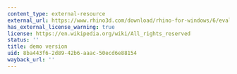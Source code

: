 ```yaml
---
content_type: external-resource
external_url: https://www.rhino3d.com/download/rhino-for-windows/6/evaluation
has_external_license_warning: true
license: https://en.wikipedia.org/wiki/All_rights_reserved
status: ''
title: demo version
uid: 8ba443f6-2d89-42b6-aaac-50ecd6e88154
wayback_url: ''
---
```

